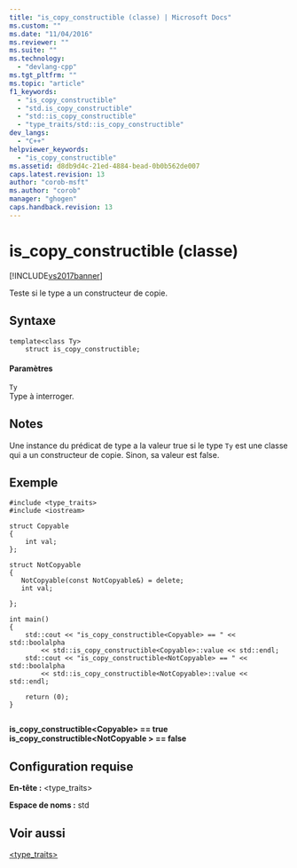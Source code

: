 ```yaml
---
title: "is_copy_constructible (classe) | Microsoft Docs"
ms.custom: ""
ms.date: "11/04/2016"
ms.reviewer: ""
ms.suite: ""
ms.technology: 
  - "devlang-cpp"
ms.tgt_pltfrm: ""
ms.topic: "article"
f1_keywords: 
  - "is_copy_constructible"
  - "std.is_copy_constructible"
  - "std::is_copy_constructible"
  - "type_traits/std::is_copy_constructible"
dev_langs: 
  - "C++"
helpviewer_keywords: 
  - "is_copy_constructible"
ms.assetid: d8db9d4c-21ed-4884-bead-0b0b562de007
caps.latest.revision: 13
author: "corob-msft"
ms.author: "corob"
manager: "ghogen"
caps.handback.revision: 13
---
```

# is_copy_constructible (classe)
[!INCLUDE[vs2017banner](../assembler/inline/includes/vs2017banner.md)]

Teste si le type a un constructeur de copie.  
  
## Syntaxe  
  
```  
template<class Ty>  
    struct is_copy_constructible;  
```  
  
#### Paramètres  
 `Ty`  
 Type à interroger.  
  
## Notes  
 Une instance du prédicat de type a la valeur true si le type `Ty` est une classe qui a un constructeur de copie. Sinon, sa valeur est false.  
  
## Exemple  
  
```  
#include <type_traits>   
#include <iostream>   
  
struct Copyable  
{  
    int val;  
};  
  
struct NotCopyable  
{  
   NotCopyable(const NotCopyable&) = delete;  
   int val;  
  
};  
  
int main()  
{  
    std::cout << "is_copy_constructible<Copyable> == " << std::boolalpha  
        << std::is_copy_constructible<Copyable>::value << std::endl;  
    std::cout << "is_copy_constructible<NotCopyable> == " << std::boolalpha  
        << std::is_copy_constructible<NotCopyable>::value << std::endl;  
  
    return (0);  
}  
  
```  
  
  **is\_copy\_constructible\<Copyable\> \=\= true**  
**is\_copy\_constructible\<NotCopyable \> \=\= false**   
## Configuration requise  
 **En\-tête :** \<type\_traits\>  
  
 **Espace de noms :** std  
  
## Voir aussi  
 [\<type\_traits\>](../standard-library/type-traits.md)